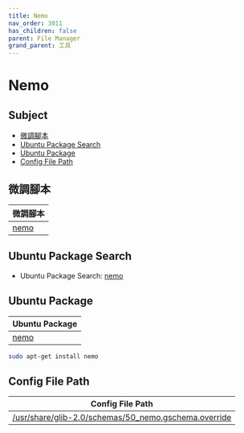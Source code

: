```yaml
---
title: Nemo
nav_order: 3011
has_children: false
parent: File Manager
grand_parent: 工具
---
```



# Nemo


## Subject

* [微調腳本](#微調腳本)
* [Ubuntu Package Search](#ubuntu-package-search)
* [Ubuntu Package](#ubuntu-package)
* [Config File Path](#config-file-path)


## 微調腳本

| 微調腳本 |
| --- |
| [nemo](https://github.com/samwhelp/xubuntu-adjustment/tree/main/prototype/main/tool-config/part/nemo) |


## Ubuntu Package Search

* Ubuntu Package Search: [nemo](https://packages.ubuntu.com/search?keywords=nemo)


## Ubuntu Package

| Ubuntu Package |
| -------------- |
| [nemo](https://packages.ubuntu.com/noble/nemo) |

``` sh
sudo apt-get install nemo
```


## Config File Path

| Config File Path|
| --- |
| [/usr/share/glib-2.0/schemas/50_nemo.gschema.override](https://github.com/samwhelp/fedora-budgie-adjustment/blob/main/prototype/main/tool-config/part/nemo/asset/overlay/usr/share/glib-2.0/schemas/50_nemo.gschema.override) |
